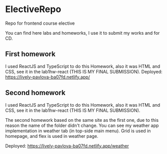 # ElectiveRepo
Repo for frontend course elective

You can find here labs and homeworks, I use it to submit my works and for CD.

## First homework
I used ReactJS and TypeScript to do this Homework, also it was HTML and CSS, see it in the lab1hw-react (THIS IS MY FINAL SUBMISSION).
Deployed: https://lively-pavlova-ba07fd.netlify.app/

## Second homework
I used ReactJS and TypeScript to do this Homework, also it was HTML and CSS, see it in the lab1hw-react (THIS IS MY FINAL SUBMISSION).

The second homework based on the same site as the first one, due to this reason the name of the folder didn't change.
You can see my weather app implementation in weather tab (in top-side main menu). Grid is used in homepage, and flex is 
used in weather page.

Deployed: https://lively-pavlova-ba07fd.netlify.app/weather

